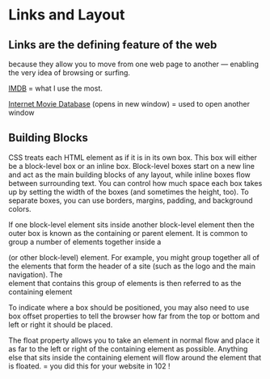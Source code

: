 # Links and Layout #

## Links are the defining feature of the web ##

because they allow you to move from
one web page to another — enabling the
very idea of browsing or surfing.

<a href="http://www.imdb.com">IMDB</a> = what I use the most.

<a href="http://www.imdb.com" target="_blank">
Internet Movie Database</a> (opens in new window) = used to open another window

## Building Blocks ##

CSS treats each HTML element as if it is in its
own box. This box will either be a block-level
box or an inline box.
Block-level boxes start on a new line and act as the main building blocks
of any layout, while inline boxes flow between surrounding text. You can
control how much space each box takes up by setting the width of the
boxes (and sometimes the height, too). To separate boxes, you can use
borders, margins, padding, and background colors. 

If one block-level element sits inside another
block-level element then the outer box is
known as the containing or parent element.
It is common to group a number of elements together inside a <div>
(or other block-level) element. For example, you might group together
all of the elements that form the header of a site (such as the logo and
the main navigation). The <div> element that contains this group of
elements is then referred to as the containing element

To indicate where a box should be positioned, you may also need to use
box offset properties to tell the browser how far from the top or bottom
and left or right it should be placed.

The float property allows you
to take an element in normal
flow and place it as far to the
left or right of the containing
element as possible.
Anything else that sits inside
the containing element will
flow around the element that is
floated. = you did this for your website in 102 !